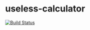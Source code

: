 # useless-calculator
[![Build Status](https://travis-ci.org/qalmee/stp_lab2.svg?branch=master)](https://travis-ci.org/qalmee/stp_lab2)

